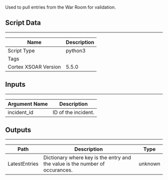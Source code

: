 Used to pull entries from the War Room for validation.

## Script Data
---

| **Name** | **Description** |
| --- | --- |
| Script Type | python3 |
| Tags |  |
| Cortex XSOAR Version | 5.5.0 |

## Inputs
---

| **Argument Name** | **Description** |
| --- | --- |
| incident_id | ID of the incident. |

## Outputs
---

| **Path** | **Description** | **Type** |
| --- | --- | --- |
| LatestEntries | Dictionary where key is the entry and the value is the number of occurances. | unknown |
